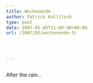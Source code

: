 ```yaml
---
title: Wochenende
author: Patrick Kollitsch
type: post
date: 2007-05-05T11:08:40+00:00
url: /2007/05/wochenende-3/




---
```

<div class="flickr">
  <a href="http://www.flickr.com/photos/schreibblogade/485120044/"><img src="//farm1.static.flickr.com/206/485120044_f727e4fe65.jpg" class="flickr-photo" alt="" /></a></p> 
  
  <p>
    After the rain...
  </p>
</div>